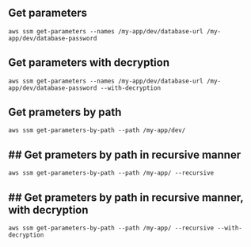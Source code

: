 ## Get parameters
```shell
aws ssm get-parameters --names /my-app/dev/database-url /my-app/dev/database-password
```

## Get parameters with decryption
```shell
aws ssm get-parameters --names /my-app/dev/database-url /my-app/dev/database-password --with-decryption
```

## Get prameters by path
```shell
aws ssm get-parameters-by-path --path /my-app/dev/
```

## ## Get prameters by path in recursive manner
```shell
aws ssm get-parameters-by-path --path /my-app/ --recursive
```

## ## Get prameters by path in recursive manner, with decryption
```shell
aws ssm get-parameters-by-path --path /my-app/ --recursive --with-decryption
```